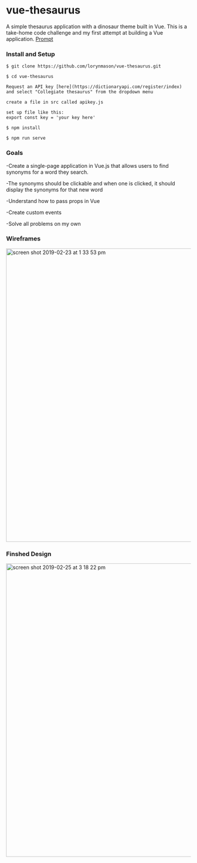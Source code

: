 # vue-thesaurus

A simple thesaurus application with a dinosaur theme built in Vue. This is a take-home code challenge and my first attempt at building a Vue application. [Prompt](https://gist.github.com/letakeane/5b8280fdabddcf2f92ae7eac148c3fb1) 

### Install and Setup

```
$ git clone https://github.com/lorynmason/vue-thesaurus.git

$ cd vue-thesaurus

Request an API key [here](https://dictionaryapi.com/register/index) and select "Collegiate thesaurus" from the dropdown menu

create a file in src called apikey.js

set up file like this:
export const key = 'your key here'

$ npm install

$ npm run serve
```

### Goals

  -Create a single-page application in Vue.js that allows users to find synonyms for a word they search.

  -The synonyms should be clickable and when one is clicked, it should display the synonyms for that new word

  -Understand how to pass props in Vue

  -Create custom events

  -Solve all problems on my own 

### Wireframes

<img width="800" alt="screen shot 2019-02-23 at 1 33 53 pm" src="https://user-images.githubusercontent.com/40005248/53372408-0359fd80-3910-11e9-9ca8-5a13e0591899.png">

### Finshed Design

<img width="800" alt="screen shot 2019-02-25 at 3 18 22 pm" src="https://user-images.githubusercontent.com/40005248/53372659-ac085d00-3910-11e9-8454-4f2568870a5d.png">
